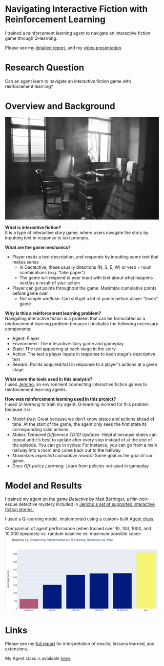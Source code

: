 # Navigating Interactive Fiction with Reinforcement Learning
I trained a reinforcement learning agent to navigate an interactive fiction game through Q-learning.

Please see my [detailed report](https://github.com/bingwang32/RL_InteractiveFiction/blob/master/Navigating_Interactive_Fiction_with_Reinforcement_Learning.ipynb), and my [video presentation](https://www.youtube.com/watch?v=LJkoLr46280).

# Research Question
Can an agent learn to navigate an interactive fiction game with reinforcement learning?

# Overview and Background
<img src="images/michelle-ding-QAOtKq8ehcw-unsplash.jpg" width="850">

**What is interactive fiction?**<br>
It is a type of interactive story game, where users navigate the story by inputting text in response to text prompts.

**What are the game mechanics?**<br>
- Player reads a text description, and responds by inputting some text that makes sense 
    - In Dectective, these usually directions (N, S, E, W) or verb + noun combinations (e.g. “take paper”)
    - The game will respond to your input with text about what happens next/as a result of your action
- Player can get points throughout the game: Maximize cumulative points before game over
    - Not simple win/lose: Can still get a lot of points before player "loses" game

**Why is this a reinforcement learning problem?**<br>
Navigating interactive fiction is a problem that can be formulated as a reinforcement learning problem because it includes the following necessary components:
- Agent: Player
- Environment: The interactive story game and gameplay
- State: The text appearing at each stage in the story
- Action: The text a player inputs in response to each stage's descriptive text
- Reward: Points acquired/lost in response to a player's actions at a given stage

**What were the tools used in this analysis?**<br>
I used [Jericho](https://github.com/microsoft/jericho), an environment connecting interactive fiction games to reinforcement learning agents.

**How was reinforcement learning used in this project?**<br>
I used *Q-learning* to train my agent. Q-learning worked for this problem because it is:
- *Model-free:* Great because we don’t know states and actions ahead of time. At the start of the game, the agent only sees the first state its corresponding valid actions
- *Makes Temporal Difference TD(0) Updates:* Helpful because states can repeat and it’s best to update after every step instead of at the end of the episode. You can go in cycles: For instance, you can go from a main hallway into a room and come back out to the hallway.
- *Maximizes expected cumulative reward:* Same goal as the goal of our game. 
- *Does Off-policy Learning:* Learn from policies not used in gameplay

# Model and Results
I trained my agent on the game *Detective* by Matt Barringer, a film-noir-esque detective mystery included in [Jericho's set of supported interactive fiction stories.](https://jericho-py.readthedocs.io/en/latest/tutorial_quick.html#acquire-games)

I used a Q-learning model, implemented using a custom-built [Agent class](https://github.com/bingwang32/RL_InteractiveFiction/blob/master/agent.py).

Comparison of agent performance (when trained over 10, 100, 1000, and 10,000 episodes) vs. random baseline vs. maximum possible score:<br>
<img src="images/performance_comparison.png" width="850">

# Links
Please see my [full report](https://github.com/bingwang32/RL_InteractiveFiction/blob/master/Navigating_Interactive_Fiction_with_Reinforcement_Learning.ipynb) for interpretation of results, lessons learned, and extensions.

My Agent class is available [here](https://github.com/bingwang32/RL_InteractiveFiction/blob/master/agent.py).

